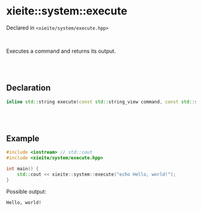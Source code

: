 # xieite::system::execute
Declared in `<xieite/system/execute.hpp>`

<br/>

Executes a command and returns its output.

<br/><br/>

## Declaration
```cpp
inline std::string execute(const std::string_view command, const std::size_t chunkSize = 1024) noexcept;
```

<br/><br/>

## Example
```cpp
#include <iostream> // std::cout
#include <xieite/system/execute.hpp>

int main() {
	std::cout << xieite::system::execute("echo Hello, world!");
}
```
Possible output:
```
Hello, world!
```

